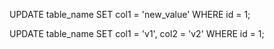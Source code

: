 UPDATE table_name SET col1 = 'new_value' WHERE id = 1;

UPDATE table_name SET col1 = 'v1', col2 = 'v2' WHERE id = 1;
